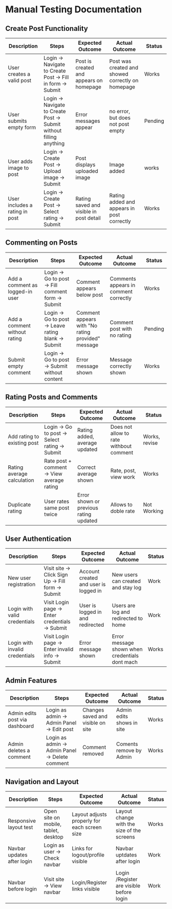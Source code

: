 #  Manual Testing Documentation

##  Create Post Functionality

| Description                     | Steps                                                                 | Expected Outcome                              | Actual Outcome | Status |
|---------------------------------|-----------------------------------------------------------------------|------------------------------------------------|----------------|--------|
| User creates a valid post       | Login → Navigate to Create Post → Fill in form → Submit              | Post is created and appears on homepage        |  Post was created and showed correctly on homepage  | Works      |
| User submits empty form         | Login → Navigate to Create Post → Submit without filling anything    | Error messages appear                          |  no error, but does not post empty              |  Pending      |
| User adds image to post         | Login → Create Post → Upload image → Submit                          | Post displays uploaded image                   |  Image added              | works        |
| User includes a rating in post  | Login → Create Post → Select rating → Submit                         | Rating saved and visible in post detail        |   Rating added and appears in post correctly             | Works       |

##  Commenting on Posts

| Description                     | Steps                                                              | Expected Outcome                                  | Actual Outcome | Status |
|---------------------------------|--------------------------------------------------------------------|---------------------------------------------------|----------------|--------|
| Add a comment as logged-in user | Login → Go to post → Fill comment form → Submit                    | Comment appears below post                        | Comments appears in comment correctly               | Works       |
| Add a comment without rating    | Login → Go to post → Leave rating blank → Submit                   | Comment appears with "No rating provided" message | Comment post with no rating               |  Pending      |
| Submit empty comment            | Login → Go to post → Submit without content                        | Error message shown                               | Message correctly shown             |    Works    |

##  Rating Posts and Comments

| Description                 | Steps                                                       | Expected Outcome                           | Actual Outcome | Status |
|-----------------------------|-------------------------------------------------------------|--------------------------------------------|----------------|--------|
| Add rating to existing post | Login → Go to post → Select rating → Submit                 | Rating added, average updated              | Does not allow to rate withbout comment               |   Works, revise     |
| Rating average calculation  | Rate post + comment → View average rating                   | Correct average shown                      |  Rate, post, view work              | Works       |
| Duplicate rating            | User rates same post twice                                  | Error shown or previous rating updated     |  Allows to doble rate              |  Not Working      |

##  User Authentication

| Description                   | Steps                                                          | Expected Outcome                          | Actual Outcome | Status |
|-------------------------------|----------------------------------------------------------------|-------------------------------------------|----------------|--------|
| New user registration         | Visit site → Click Sign Up → Fill form → Submit                | Account created and user is logged in     | New users can created and stay log               | Work       |
| Login with valid credentials  | Visit Login page → Enter credentials → Submit                  | User is logged in and redirected          | Users are log and redirected to home        |Work        |
| Login with invalid credentials| Visit Login page → Enter invalid info → Submit                 | Error message shown                       | Error message shown when credentials dont mach               | Works       |

##  Admin Features

| Description                    | Steps                                                              | Expected Outcome                              | Actual Outcome | Status |
|--------------------------------|--------------------------------------------------------------------|------------------------------------------------|----------------|--------|
| Admin edits post via dashboard | Login as admin → Admin Panel → Edit post                          | Changes saved and visible on site              | Admin edits shows in site               |Works        |
| Admin deletes a comment        | Login as admin → Admin Panel → Delete comment                     | Comment removed                                | Coments remove by Admin               |Works        |

##  Navigation and Layout

| Description                    | Steps                                                   | Expected Outcome                                | Actual Outcome | Status |
|--------------------------------|---------------------------------------------------------|-------------------------------------------------|----------------|--------|
| Responsive layout test         | Open site on mobile, tablet, desktop                    | Layout adjusts properly for each screen size    | Layout change with the size of the screens               |  Works      |
| Navbar updates after login     | Login as user → Check navbar                            | Links for logout/profile visible                | Navbar uptdates after login               |Work        |
| Navbar before login            | Visit site → View navbar                                | Login/Register links visible                    | Login /Register are visible before login               |Work        |
